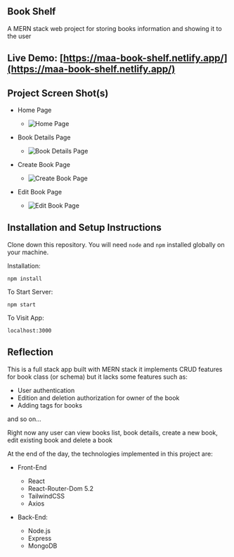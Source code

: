 ## Book Shelf

A MERN stack web project for storing books information and showing it to the user

## Live Demo: [https://maa-book-shelf.netlify.app/](https://maa-book-shelf.netlify.app/)

## Project Screen Shot(s)

- Home Page

  - ![ Home Page ](https://res.cloudinary.com/m-a-a/image/upload/v1599396923/Home_Page_tacpfk.png)

- Book Details Page

  - ![ Book Details Page ](https://res.cloudinary.com/m-a-a/image/upload/v1599397200/Book_Details_Page_agpgvr.png)

- Create Book Page

  - ![ Create Book Page ](https://res.cloudinary.com/m-a-a/image/upload/v1599396923/Create_Book_Page_vceuaj.png)

- Edit Book Page

  - ![ Edit Book Page ](https://res.cloudinary.com/m-a-a/image/upload/v1599396923/Edit_Book_Page_vsoywz.png)

## Installation and Setup Instructions

Clone down this repository. You will need `node` and `npm` installed globally on your machine.

Installation:

`npm install`

To Start Server:

`npm start`

To Visit App:

`localhost:3000`

## Reflection

This is a full stack app built with MERN stack it implements CRUD features for book class (or schema) but it lacks some features such as:

- User authentication
- Edition and deletion authorization for owner of the book
- Adding tags for books

and so on...

Right now any user can view books list, book details, create a new book, edit existing book and delete a book

At the end of the day, the technologies implemented in this project are:

- Front-End

  - React
  - React-Router-Dom 5.2
  - TailwindCSS
  - Axios

- Back-End:
  - Node.js
  - Express
  - MongoDB
